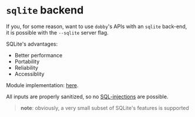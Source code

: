 # `sqlite` backend

If you, for some reason, want to use `dobby`'s APIs with an `sqlite` back-end, it is possible with the `--sqlite` server flag.

SQLite's advantages:

- Better performance
- Portability
- Reliability
- Accessiblity

Module implementation: [here](../src/core/database/sqlite.rs).

All inputs are properly sanitized, so no [SQL-injections](https://www.w3schools.com/sql/sql_injection.asp) are possible.

> **note**: obviously, a very small subset of SQLite's features is supported
